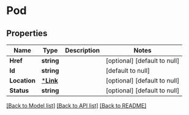 # Pod

## Properties
Name | Type | Description | Notes
------------ | ------------- | ------------- | -------------
**Href** | **string** |  | [optional] [default to null]
**Id** | **string** |  | [default to null]
**Location** | [***Link**](Link.md) |  | [optional] [default to null]
**Status** | **string** |  | [optional] [default to null]

[[Back to Model list]](../README.md#documentation-for-models) [[Back to API list]](../README.md#documentation-for-api-endpoints) [[Back to README]](../README.md)


